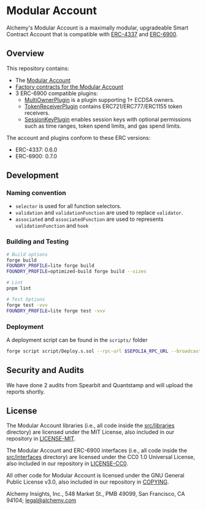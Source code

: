# Modular Account

Alchemy's Modular Account is a maximally modular, upgradeable Smart Contract Account that is compatible with [ERC-4337](https://eips.ethereum.org/EIPS/eip-4337) and [ERC-6900](https://eips.ethereum.org/EIPS/eip-6900).

## Overview

This repository contains:
* The [Modular Account](https://github.com/alchemyplatform/modular-account/src/account)
* [Factory contracts for the Modular Account](https://github.com/alchemyplatform/modular-account/src/factory)
* 3 ERC-6900 compatible plugins:
    * [MultiOwnerPlugin](https://github.com/alchemyplatform/modular-account/src/plugins/owner) is a plugin supporting 1+ ECDSA owners. 
    * [TokenReceiverPlugin](https://github.com/alchemyplatform/modular-account/src/plugins/TokenReceiverPlugin.sol) contains ERC721/ERC777/ERC1155 token receivers. 
    * [SessionKeyPlugin](https://github.com/alchemyplatform/modular-account/src/plugins/session) enables session keys with optional permissions such as time ranges, token spend limits, and gas spend limits.

The account and plugins conform to these ERC versions:
* ERC-4337: 0.6.0
* ERC-6900: 0.7.0

## Development

### Naming convention

- `selector` is used for all function selectors.
- `validation` and `validationFunction` are used to replace `validator`.
- `associated` and `associatedFunction` are used to represents `validationFunction` and `hook`

### Building and Testing

```bash
# Build options
forge build
FOUNDRY_PROFILE=lite forge build
FOUNDRY_PROFILE=optimized-build forge build --sizes

# Lint
pnpm lint

# Test Options
forge test -vvv
FOUNDRY_PROFILE=lite forge test -vvv
```

### Deployment

A deployment script can be found in the `scripts/` folder
```bash
forge script script/Deploy.s.sol --rpc-url $SEPOLIA_RPC_URL --broadcast
```

## Security and Audits

We have done 2 audits from Spearbit and Quantstamp and will upload the reports shortly.

## License

The Modular Account libraries (i.e., all code inside the [src/libraries](src/libraries) directory) are licensed under the MIT License, also included in our repository in [LICENSE-MIT](LICENSE-MIT).

The Modular Account and ERC-6900 interfaces (i.e., all code inside the [src/interfaces](src/interfaces) directory) are licensed under the CC0 1.0 Universal License, also included in our repository in [LICENSE-CC0](LICENSE-CC0).

All other code for Modular Account is licensed under the GNU General Public License v3.0, also included in our repository in [COPYING](COPYING).

Alchemy Insights, Inc., 548 Market St., PMB 49099, San Francisco, CA 94104; legal@alchemy.com
